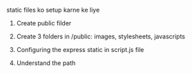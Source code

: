 static files ko setup karne ke liye

1) Create public filder

2) Create 3 folders in /public: images, stylesheets, javascripts

3) Configuring the express static in script.js file

4) Understand the path